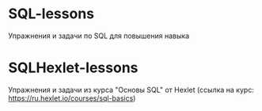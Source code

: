 # SQL-lessons
Упражнения и задачи по SQL для повышения навыка
# SQLHexlet-lessons
Упражнения и задачи из курса "Основы SQL" от Hexlet (ссылка на курс: https://ru.hexlet.io/courses/sql-basics)

